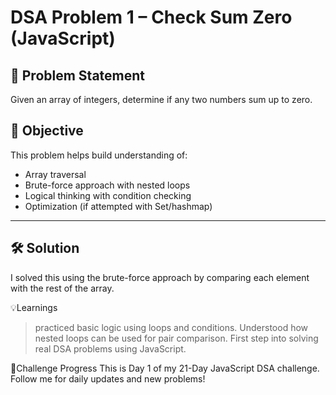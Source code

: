# DSA Problem 1 – Check Sum Zero (JavaScript)

## 🚀 Problem Statement

Given an array of integers, determine if any two numbers sum up to zero.

## 🧠 Objective

This problem helps build understanding of:
- Array traversal
- Brute-force approach with nested loops
- Logical thinking with condition checking
- Optimization (if attempted with Set/hashmap)

---

## 🛠️ Solution

I solved this using the brute-force approach by comparing each element with the rest of the array.

💡Learnings
> practiced basic logic using loops and conditions.
> Understood how nested loops can be used for pair comparison.
> First step into solving real DSA problems using JavaScript.

📆Challenge Progress
This is Day 1 of my 21-Day JavaScript DSA challenge.
Follow me for daily updates and new problems!

